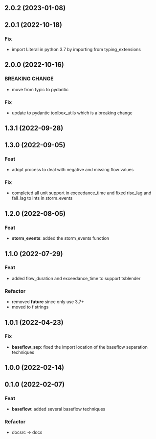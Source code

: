 ## 2.0.2 (2023-01-08)

## 2.0.1 (2022-10-18)

### Fix

- import Literal in python 3.7 by importing from typing_extensions

## 2.0.0 (2022-10-16)

### BREAKING CHANGE

- move from typic to pydantic

### Fix

- update to pydantic toolbox_utils which is a breaking change

## 1.3.1 (2022-09-28)

## 1.3.0 (2022-09-05)

### Feat

- adopt process to deal with negative and missing flow values

### Fix

- completed all unit support in exceedance_time and fixed rise_lag and fall_lag to ints in storm_events

## 1.2.0 (2022-08-05)

### Feat

- **storm_events**: added the storm_events function

## 1.1.0 (2022-07-29)

### Feat

- added flow_duration and exceedance_time to support tsblender

### Refactor

- removed __future__ since only use 3,7+
- moved to f strings

## 1.0.1 (2022-04-23)

### Fix

- **baseflow_sep**: fixed the import location of the baseflow separation techniques

## 1.0.0 (2022-02-14)

## 0.1.0 (2022-02-07)

### Feat

- **baseflow**: added several baseflow techniques

### Refactor

- docsrc -> docs
